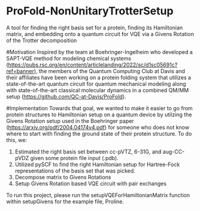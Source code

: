 # ProFold-NonUnitaryTrotterSetup
A tool for finding the right basis set for a protein, finding its Hamiltonian matrix, and embedding onto a quantum circuit for VQE via a Givens Rotation of the Trotter decomposition 

#Motivation
Inspired by the team at Boehringer-Ingelheim who developed a SAPT-VQE method for modeling chemical systems (https://pubs.rsc.org/en/content/articlelanding/2022/sc/d1sc05691c?ref=banner), the members of the Quantum Computing Club at Davis and their affiliates have been working on a protein folding system that utilizes a state-of-the-art quantum circuit for quantum mechanical modeling along with state-of-the-art classical molecular dynamics in a combined QM/MM setup (https://github.com/QC-at-Davis/ProFold).

#Implementation
Towards that goal, we wanted to make it easier to go from protein structures to Hamiltonian setup on a quantum device by utilzing the Givens Rotation setup used in the Boehringer paper (https://arxiv.org/pdf/2004.04174v4.pdf) for someone who does not know where to start with finding the ground state of their protein structure. To do this, we: 
  1. Estimated the right basis set between cc-pVTZ, 6-31G, and aug-CC-pVDZ given some protein file input (.pdb). 
  2. Utilized pySCF to find the right Hamiltonian setup for Hartree-Fock representations of the basis set that was picked. 
  3. Decompose matrix to Givens Rotations 
  4. Setup Givens Rotation based VQE circuit with pair exchanges 
  
 To run this project, please run the setupVQEForHamiltonianMatrix function within setupGivens for the example file, Proline. 

